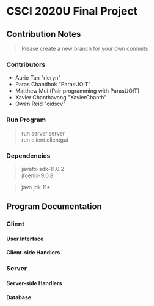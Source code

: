# CSCI 2020U Final Project

## Contribution Notes  

> Please create a new branch for your own commits

### Contributors  

- Aurie Tan "rieryn"  
- Paras Chandhok "ParasUOIT"  
- Matthew Mui (Pair programming with ParasUOIT)  
- Xavier Chanthavong "XavierChanth"  
- Owen Reid "cidscv"  

### Run Program  

> run server.server  
> run client.clientgui  

### Dependencies  

> javafx-sdk-11.0.2  
> jfoenix-9.0.8

> java jdk 11+  

## Program Documentation  

### Client  

#### User Interface  

#### Client-side Handlers  

### Server  

#### Server-side Handlers  

#### Database  
